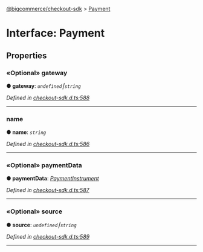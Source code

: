 [@bigcommerce/checkout-sdk](../README.md) > [Payment](../interfaces/payment.md)



# Interface: Payment


## Properties
<a id="gateway"></a>

### «Optional» gateway

**●  gateway**:  *`undefined`⎮`string`* 

*Defined in [checkout-sdk.d.ts:588](https://github.com/bigcommerce/checkout-sdk-js/blob/1f51420/dist/checkout-sdk.d.ts#L588)*





___

<a id="name"></a>

###  name

**●  name**:  *`string`* 

*Defined in [checkout-sdk.d.ts:586](https://github.com/bigcommerce/checkout-sdk-js/blob/1f51420/dist/checkout-sdk.d.ts#L586)*





___

<a id="paymentdata"></a>

### «Optional» paymentData

**●  paymentData**:  *[PaymentInstrument](../#paymentinstrument)* 

*Defined in [checkout-sdk.d.ts:587](https://github.com/bigcommerce/checkout-sdk-js/blob/1f51420/dist/checkout-sdk.d.ts#L587)*





___

<a id="source"></a>

### «Optional» source

**●  source**:  *`undefined`⎮`string`* 

*Defined in [checkout-sdk.d.ts:589](https://github.com/bigcommerce/checkout-sdk-js/blob/1f51420/dist/checkout-sdk.d.ts#L589)*





___


